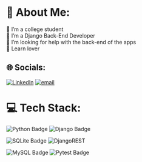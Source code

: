 # 💫 About Me:
🔭 I’m a college student <br>🐍 I’m a Django Back-End Developer<br>🤝 I’m looking for help with the back-end of the apps<br>🌱 Learn lover


## 🌐 Socials:
[![LinkedIn](https://img.shields.io/badge/LinkedIn-%230077B5.svg?logo=linkedin&logoColor=white)](https://linkedin.com/in/ruansanttos) [![email](https://img.shields.io/badge/Email-D14836?logo=gmail&logoColor=white)](mailto:ruanrodrigues393@gmail.com) 
# 💻 Tech Stack:
![Python Badge](https://img.shields.io/badge/Python-3776AB?logo=python&logoColor=fff&style=for-the-badge)
![Django Badge](https://img.shields.io/badge/Django-092E20?logo=django&logoColor=fff&style=for-the-badge)
<!--![Jinja Badge](https://img.shields.io/badge/Jinja-7E0C1B?logo=jinja&logoColor=fff&style=for-the-badge)-->
![SQLite Badge](https://img.shields.io/badge/SQLite-003B57?logo=sqlite&logoColor=fff&style=for-the-badge)
![DjangoREST](https://img.shields.io/badge/DJANGO-REST-ff1709?style=for-the-badge&logo=django&logoColor=white&color=ff1709&labelColor=gray)
<!--![PostgreSQL Badge](https://img.shields.io/badge/PostgreSQL-4169E1?logo=postgresql&logoColor=fff&style=for-the-badge)-->
![MySQL Badge](https://img.shields.io/badge/MySQL-4479A1?logo=mysql&logoColor=fff&style=for-the-badge)
![Pytest Badge](https://img.shields.io/badge/Pytest-0A9EDC?logo=pytest&logoColor=fff&style=for-the-badge)
